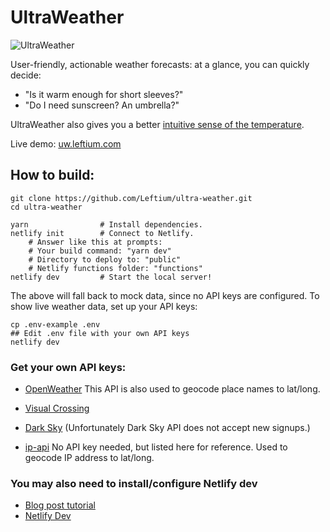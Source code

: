 # UltraWeather

![UltraWeather](https://cdn.glitch.com/e2e10ff0-74aa-48e9-88ca-0643a72848b9%2Fultraweather.jpg)

User-friendly, actionable weather forecasts: at a glance, you can quickly decide:
- "Is it warm enough for short sleeves?"
- "Do I need sunscreen? An umbrella?"

UltraWeather also gives you a better [intuitive sense of the temperature](http://blog.leftium.com/2013/12/how-to-display-temperature-properly.html).

Live demo: [uw.leftium.com](https://uw.leftium.com)

## How to build:

    git clone https://github.com/Leftium/ultra-weather.git
    cd ultra-weather
    
    yarn                # Install dependencies.
    netlify init        # Connect to Netlify.
        # Answer like this at prompts:
        # Your build command: "yarn dev"
        # Directory to deploy to: "public"
        # Netlify functions folder: "functions"
    netlify dev         # Start the local server!

The above will fall back to mock data, since no API keys are configured. To show live weather data, set up your API keys:
    
    cp .env-example .env
    ## Edit .env file with your own API keys
    netlify dev
    
### Get your own API keys:
- [OpenWeather](https://openweathermap.org/api) This API is also used to geocode place names to lat/long.
- [Visual Crossing](https://www.visualcrossing.com/weather-api)
- [Dark Sky](https://darksky.net/dev) (Unfortunately Dark Sky API does not accept new signups.)

- [ip-api](https://ip-api.com/) No API key needed, but listed here for reference. Used to geocode IP address to lat/long.


### You may also need to install/configure Netlify dev

- [Blog post tutorial](https://scotch.io/tutorials/netlify-dev-the-power-of-netlify-on-your-local-computer)
- [Netlify Dev](https://www.netlify.com/products/dev/)



